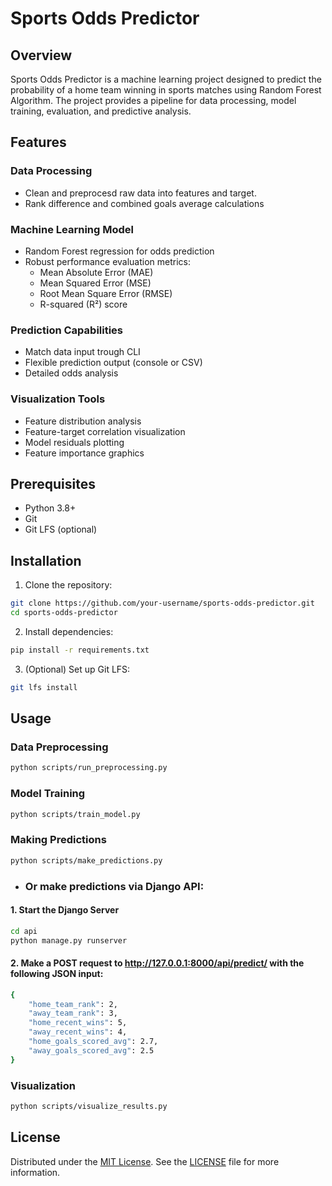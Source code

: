 # Sports Odds Predictor

## Overview

Sports Odds Predictor is a machine learning project designed to predict the probability of a home team winning in sports matches using Random Forest Algorithm. The project provides a pipeline for data processing, model training, evaluation, and predictive analysis.

## Features

### Data Processing
- Clean and preprocesd raw data into features and target.
- Rank difference and combined goals average calculations

### Machine Learning Model
- Random Forest regression for odds prediction
- Robust performance evaluation metrics:
  - Mean Absolute Error (MAE)
  - Mean Squared Error (MSE)
  - Root Mean Square Error (RMSE)
  - R-squared (R²) score

### Prediction Capabilities
- Match data input trough CLI
- Flexible prediction output (console or CSV)
- Detailed odds analysis

### Visualization Tools
- Feature distribution analysis
- Feature-target correlation visualization
- Model residuals plotting
- Feature importance graphics

## Prerequisites

- Python 3.8+
- Git
- Git LFS (optional)

## Installation

1. Clone the repository:
```bash
git clone https://github.com/your-username/sports-odds-predictor.git
cd sports-odds-predictor
```

2. Install dependencies:
```bash
pip install -r requirements.txt
```

3. (Optional) Set up Git LFS:
```bash
git lfs install
```

## Usage

### Data Preprocessing
```bash
python scripts/run_preprocessing.py
```

### Model Training
```bash
python scripts/train_model.py
```

### Making Predictions
```bash
python scripts/make_predictions.py
```
- ### Or make predictions via Django API:

#### 1. Start the Django Server
```bash
cd api
python manage.py runserver
```

#### 2. Make a POST request to http://127.0.0.1:8000/api/predict/ with the following JSON input:
```bash
{
    "home_team_rank": 2,
    "away_team_rank": 3,
    "home_recent_wins": 5,
    "away_recent_wins": 4,
    "home_goals_scored_avg": 2.7,
    "away_goals_scored_avg": 2.5
}
```

### Visualization
```bash
python scripts/visualize_results.py
```



## License

Distributed under the [MIT License](LICENSE). See the [LICENSE](LICENSE) file for more information.
